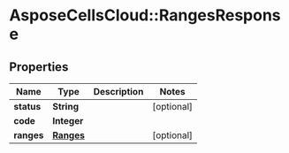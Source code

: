 # AsposeCellsCloud::RangesResponse

## Properties
Name | Type | Description | Notes
------------ | ------------- | ------------- | -------------
**status** | **String** |  | [optional] 
**code** | **Integer** |  | 
**ranges** | [**Ranges**](Ranges.md) |  | [optional] 


